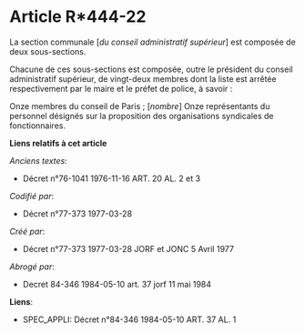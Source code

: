 # Article R*444-22

La section communale [*du conseil administratif supérieur*] est composée de deux sous-sections.

Chacune de ces sous-sections est composée, outre le président du conseil administratif supérieur, de vingt-deux membres dont
la liste est arrêtée respectivement par le maire et le préfet de police, à savoir :

Onze membres du conseil de Paris ; [*nombre*]        Onze représentants du personnel désignés sur la proposition des
organisations syndicales de fonctionnaires.

**Liens relatifs à cet article**

_Anciens textes_:

  - Décret n°76-1041 1976-11-16 ART. 20 AL. 2 et 3

_Codifié par_:

  - Décret n°77-373 1977-03-28

_Créé par_:

  - Décret n°77-373 1977-03-28 JORF et JONC 5 Avril 1977

_Abrogé par_:

  - Decret 84-346 1984-05-10 art. 37 jorf 11 mai 1984

**Liens**:

  - SPEC_APPLI: Décret n°84-346 1984-05-10 ART. 37 AL. 1
